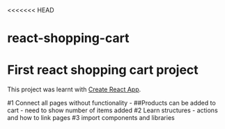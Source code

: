 <<<<<<< HEAD
# react-shopping-cart
First react shopping cart project
=======
This project was learnt with [Create React App](https://github.com/facebook/create-react-app).

#1 Connect all pages without functionality - ##Products can be added to cart - need to show number of items added
#2 Learn structures - actions and how to link pages
#3 import components and libraries
